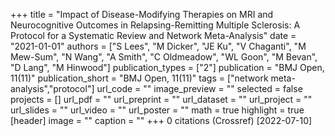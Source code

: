 +++
title = "Impact of Disease-Modifying Therapies on MRI and Neurocognitive Outcomes in Relapsing-Remitting Multiple Sclerosis: A Protocol for a Systematic Review and Network Meta-Analysis"
date = "2021-01-01"
authors = ["S Lees", "M Dicker", "JE Ku", "V Chaganti", "M Mew-Sum", "N Wang", "A Smith", "C Oldmeadow", "WL Goon", "M Bevan", "D Lang", "M Hinwood"]
publication_types = ["2"]
publication = "BMJ Open, 11(11)"
publication_short = "BMJ Open, 11(11)"
tags = ["network meta-analysis","protocol"]
url_code = ""
image_preview = ""
selected = false
projects = []
url_pdf = ""
url_preprint = ""
url_dataset = ""
url_project = ""
url_slides = ""
url_video = ""
url_poster = ""
math = true
highlight = true
[header]
image = ""
caption = ""
+++
0 citations (Crossref) [2022-07-10]
